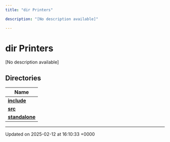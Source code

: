 ```yaml
---
title: "dir Printers"

description: "[No description available]"

---
```


# dir Printers

[No description available]

## Directories

| Name           |
| -------------- |
| **[include](/documentation/code/files/dir_95da2a648a583df99065c2afaee9eec4/#dir-include)**  |
| **[src](/documentation/code/files/dir_5eddcbaa329b846c52710353c79a6d75/#dir-src)**  |
| **[standalone](/documentation/code/files/dir_97d256925c522a3ab83658f4272e553e/#dir-standalone)**  |






-------------------------------

Updated on 2025-02-12 at 16:10:33 +0000
